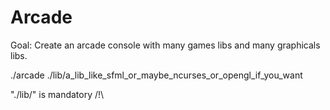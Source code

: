 # Arcade

Goal: Create an arcade console with many games libs and many graphicals libs.

./arcade ./lib/a_lib_like_sfml_or_maybe_ncurses_or_opengl_if_you_want

"./lib/" is mandatory /!\
